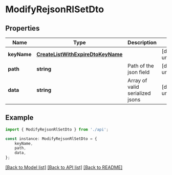 # ModifyRejsonRlSetDto


## Properties

Name | Type | Description | Notes
------------ | ------------- | ------------- | -------------
**keyName** | [**CreateListWithExpireDtoKeyName**](CreateListWithExpireDtoKeyName.md) |  | [default to undefined]
**path** | **string** | Path of the json field | [default to undefined]
**data** | **string** | Array of valid serialized jsons | [default to undefined]

## Example

```typescript
import { ModifyRejsonRlSetDto } from './api';

const instance: ModifyRejsonRlSetDto = {
    keyName,
    path,
    data,
};
```

[[Back to Model list]](../README.md#documentation-for-models) [[Back to API list]](../README.md#documentation-for-api-endpoints) [[Back to README]](../README.md)
